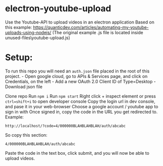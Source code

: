 # electron-youtube-upload
Use the Youtube-API to upload videos in an electron application
Based on this example: https://quanticdev.com/articles/automating-my-youtube-uploads-using-nodejs/
(The original example .js file is located inside unused-files\youtube-upload.js)

# Setup:
To run this repo you will need an `auth.json` file placed in the root of this project.
    - Open google cloud, go to APIs & Services page, and click on Credentials, on the left
    - Add a new OAuth 2.0 Client ID of Type=Desktop
    - Download json file

Clone repo
Run `npm i`
Run `npm start`
Right click + inspect element or press `ctrl=shift+i` to open developer console
Copy the login url in dev console, and pase it in your web-browser
Choose a google account / youtube app to sign in with
Once signed in, copy the code in the URL you get redirected to.
Example:
```
http://localhost/?code=4/000000BLAHBLAHBLAH/auth/abcabc
```
So copy this section:
```
4/000000BLAHBLAHBLAH/auth/abcabc
```
Paste the code in the text box, click submit, and you will now be able to upload videos. 
